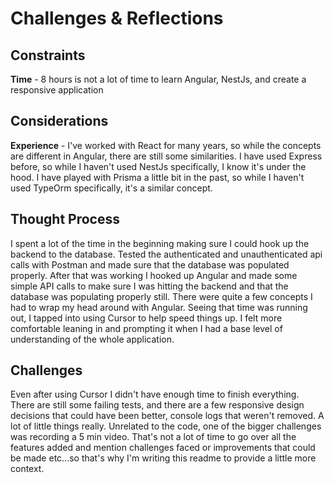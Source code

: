 # Challenges & Reflections

## Constraints

**Time** - 8 hours is not a lot of time to learn Angular, NestJs, and create a responsive application

## Considerations

**Experience** - I've worked with React for many years, so while the concepts are different in Angular, there are still some similarities. I have used Express before, so while I haven't used NestJs specifically, I know it's under the hood. I have played with Prisma a little bit in the past, so while I haven't used TypeOrm specifically, it's a similar concept.

## Thought Process

I spent a lot of the time in the beginning making sure I could hook up the backend to the database. Tested the authenticated and unauthenticated api calls with Postman and made sure that the database was populated properly. After that was working I hooked up Angular and made some simple API calls to make sure I was hitting the backend and that the database was populating properly still. There were quite a few concepts I had to wrap my head around with Angular. Seeing that time was running out, I tapped into using Cursor to help speed things up. I felt more comfortable leaning in and prompting it when I had a base level of understanding of the whole application.

## Challenges

Even after using Cursor I didn't have enough time to finish everything. There are still some failing tests, and there are a few responsive design decisions that could have been better, console logs that weren't removed. A lot of little things really. Unrelated to the code, one of the bigger challenges was recording a 5 min video. That's not a lot of time to go over all the features added and mention challenges faced or improvements that could be made etc...so that's why I'm writing this readme to provide a little more context.
